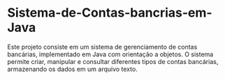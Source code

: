 # Sistema-de-Contas-bancrias-em-Java
Este projeto consiste em um sistema de gerenciamento de contas bancárias, implementado em Java com orientação a objetos. O sistema permite criar, manipular e consultar diferentes tipos de contas bancárias, armazenando os dados em um arquivo texto.

